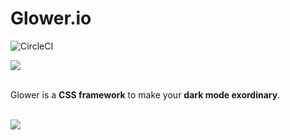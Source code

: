 # Glower.io

![CircleCI](https://img.shields.io/circleci/build/github/KrzysztofLen/glower.io?token=56a9cb9dae0b62a5bc968ee0f778ea15ed0adbf3)

<img src=https://i.ibb.co/4pvTT2q/logo-glower.png />
<br />
<br />

Glower is a **CSS framework** to make your **dark mode exordinary**.

<br />
<img src=https://i.ibb.co/vYMyv1C/ezgif-com-gif-maker-1.gif />